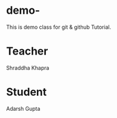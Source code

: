 # demo-
This is demo class for git &amp; github Tutorial.

# Teacher
Shraddha Khapra

# Student 
Adarsh Gupta